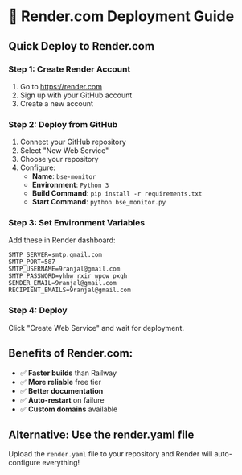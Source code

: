 # 🎨 Render.com Deployment Guide

## Quick Deploy to Render.com

### Step 1: Create Render Account
1. Go to https://render.com
2. Sign up with your GitHub account
3. Create a new account

### Step 2: Deploy from GitHub
1. Connect your GitHub repository
2. Select "New Web Service"
3. Choose your repository
4. Configure:
   - **Name**: `bse-monitor`
   - **Environment**: `Python 3`
   - **Build Command**: `pip install -r requirements.txt`
   - **Start Command**: `python bse_monitor.py`

### Step 3: Set Environment Variables
Add these in Render dashboard:
```
SMTP_SERVER=smtp.gmail.com
SMTP_PORT=587
SMTP_USERNAME=9ranjal@gmail.com
SMTP_PASSWORD=yhhw rxir wpow pxqh
SENDER_EMAIL=9ranjal@gmail.com
RECIPIENT_EMAILS=9ranjal@gmail.com
```

### Step 4: Deploy
Click "Create Web Service" and wait for deployment.

## Benefits of Render.com:
- ✅ **Faster builds** than Railway
- ✅ **More reliable** free tier
- ✅ **Better documentation**
- ✅ **Auto-restart** on failure
- ✅ **Custom domains** available

## Alternative: Use the render.yaml file
Upload the `render.yaml` file to your repository and Render will auto-configure everything! 